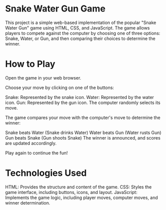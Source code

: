 # Snake Water Gun Game
This project is a simple web-based implementation of the popular "Snake Water Gun" game using HTML, CSS, and JavaScript. The game allows players to compete against the computer by choosing one of three options: Snake, Water, or Gun, and then comparing their choices to determine the winner.

# How to Play
Open the game in your web browser.

Choose your move by clicking on one of the buttons:

Snake: Represented by the snake icon.
Water: Represented by the water icon.
Gun: Represented by the gun icon.
The computer randomly selects its move.

The game compares your move with the computer's move to determine the winner:

Snake beats Water (Snake drinks Water)
Water beats Gun (Water rusts Gun)
Gun beats Snake (Gun shoots Snake)
The winner is announced, and scores are updated accordingly.

Play again to continue the fun!

# Technologies Used
HTML: Provides the structure and content of the game.
CSS: Styles the game interface, including buttons, icons, and layout.
JavaScript: Implements the game logic, including player moves, computer moves, and winner determination.
